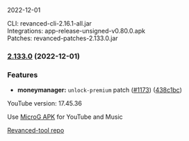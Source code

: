 2022-12-01
  
CLI: revanced-cli-2.16.1-all.jar  
Integrations: app-release-unsigned-v0.80.0.apk  
Patches: revanced-patches-2.133.0.jar  

### [2.133.0](https://github.com/revanced/revanced-patches/compare/v2.132.0...v2.133.0) (2022-12-01)
### Features
* **moneymanager:** `unlock-premium` patch ([#1173](https://github.com/revanced/revanced-patches/issues/1173)) ([438c1bc](https://github.com/revanced/revanced-patches/commit/438c1bca684c7d47bd5a401b4dccbaddef604650))

  

YouTube version: 17.45.36

Use [MicroG APK](https://github.com/inotia00/VancedMicroG/releases/latest/download/microg.apk) for YouTube and Music

[Revanced-tool repo](https://github.com/Kingsmanvn-Official/ReVanced-tool)

